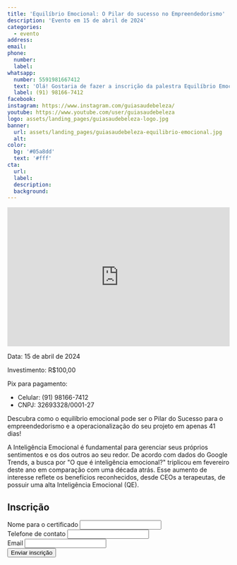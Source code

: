 ```yaml
---
title: 'Equilíbrio Emocional: O Pilar do sucesso no Empreendedorismo'
description: 'Evento em 15 de abril de 2024'
categories:
  - evento
address:
email:
phone:
  number:
  label:
whatsapp:
  number: 5591981667412
  text: 'Olá! Gostaria de fazer a inscrição da palestra Equilíbrio Emocional: O Pilar do Sucesso no Empreendedorismo.'
  label: (91) 98166-7412
facebook:
instagram: https://www.instagram.com/guiasaudebeleza/
youtube: https://www.youtube.com/user/guiasaudebeleza
logo: assets/landing_pages/guiasaudebeleza-logo.jpg
banner:
  url: assets/landing_pages/guiasaudebeleza-equilibrio-emocional.jpg
  alt:
color:
  bg: '#05a8dd'
  text: '#fff'
cta:
  url:
  label:
  description:
  background:
---
```


<div class="my-3 p-3 bg-blue-1 color-white horizontal align-center wrap gap-3">
  <iframe width="560" height="315" style="max-width: 100%;" src="https://www.youtube.com/embed/nPsIhaICYCU?si=PWGkRQxc9_aip3vu" title="YouTube video player" frameborder="0" allow="accelerometer; autoplay; clipboard-write; encrypted-media; gyroscope; picture-in-picture; web-share" referrerpolicy="strict-origin-when-cross-origin" allowfullscreen></iframe>

  <div class="flex">
    <p>Data: 15 de abril de 2024</p>
    <p>Investimento: R$100,00</p>
    <p>Pix para pagamento:</p>
    <ul>
      <li>Celular: (91) 98166-7412</li>
      <li>CNPJ: 32693328/0001-27</li>
    </ul>
  </div>
</div>

Descubra como o equilíbrio emocional pode ser o Pilar do Sucesso para o empreendedorismo e a operacionalização do seu projeto em apenas 41 dias!

A Inteligência Emocional é fundamental para gerenciar seus próprios sentimentos e os dos outros ao seu redor. De acordo com dados do Google Trends, a busca por "O que é inteligência emocional?" triplicou em fevereiro deste ano em comparação com uma década atrás. Esse aumento de interesse reflete os benefícios reconhecidos, desde CEOs a terapeutas, de possuir uma alta Inteligência Emocional (QE).

## Inscrição

<form action="//server.bonsaites.com.br/inscricao_guiasaudebeleza.php" method="post" class="vertical gap-2">
  <div>
    <label for="name" class="required">Nome para o certificado</label>
    <input type="text" id="name" name="name" required>
  </div>

  <div class="horizontal sm-vertical gap-2">
    <div class="flex">
      <label for="phone" class="required">Telefone de contato</label>
      <input type="tel" id="phone" name="phone" required>
    </div>
    <div class="flex">
      <label for="email" class="required">Email</label>
      <input type="email" id="email" name="email" required>
    </div>
  </div>

  <label hidden>
    <small>
      Seres humanos não deveriam ver isso. Deixe este campo em branco.
    </small>
    <input type="text" name="honeypot" />
  </label>

  <div class="horizontal end">
    <button>Enviar inscrição</button>
  </div>
</form>
